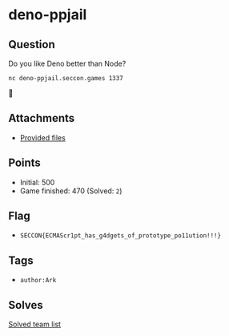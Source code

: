 # deno-ppjail
## Question
Do you like Deno better than Node?

```
nc deno-ppjail.seccon.games 1337
```

🦕 


## Attachments
- [Provided files](files/)

## Points
- Initial: 500
- Game finished: 470 (Solved: `2`)

## Flag
- `SECCON{ECMAScr1pt_has_g4dgets_of_prototype_po11ution!!!}`

## Tags
- `author:Ark`

## Solves
[Solved team list](./solves.md)
